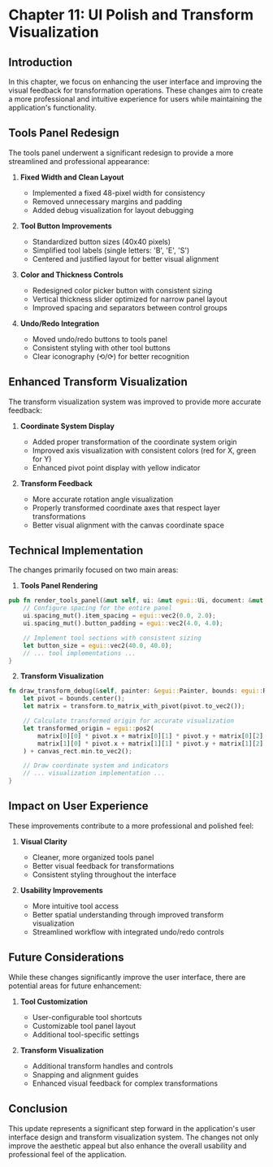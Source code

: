 # Chapter 11: UI Polish and Transform Visualization

## Introduction

In this chapter, we focus on enhancing the user interface and improving the visual feedback for transformation operations. These changes aim to create a more professional and intuitive experience for users while maintaining the application's functionality.

## Tools Panel Redesign

The tools panel underwent a significant redesign to provide a more streamlined and professional appearance:

1. **Fixed Width and Clean Layout**

   - Implemented a fixed 48-pixel width for consistency
   - Removed unnecessary margins and padding
   - Added debug visualization for layout debugging

2. **Tool Button Improvements**

   - Standardized button sizes (40x40 pixels)
   - Simplified tool labels (single letters: 'B', 'E', 'S')
   - Centered and justified layout for better visual alignment

3. **Color and Thickness Controls**

   - Redesigned color picker button with consistent sizing
   - Vertical thickness slider optimized for narrow panel layout
   - Improved spacing and separators between control groups

4. **Undo/Redo Integration**
   - Moved undo/redo buttons to tools panel
   - Consistent styling with other tool buttons
   - Clear iconography (⟲/⟳) for better recognition

## Enhanced Transform Visualization

The transform visualization system was improved to provide more accurate feedback:

1. **Coordinate System Display**

   - Added proper transformation of the coordinate system origin
   - Improved axis visualization with consistent colors (red for X, green for Y)
   - Enhanced pivot point display with yellow indicator

2. **Transform Feedback**
   - More accurate rotation angle visualization
   - Properly transformed coordinate axes that respect layer transformations
   - Better visual alignment with the canvas coordinate space

## Technical Implementation

The changes primarily focused on two main areas:

1. **Tools Panel Rendering**

```rust
pub fn render_tools_panel(&mut self, ui: &mut egui::Ui, document: &mut Document) {
    // Configure spacing for the entire panel
    ui.spacing_mut().item_spacing = egui::vec2(0.0, 2.0);
    ui.spacing_mut().button_padding = egui::vec2(4.0, 4.0);

    // Implement tool sections with consistent sizing
    let button_size = egui::vec2(40.0, 40.0);
    // ... tool implementations ...
}
```

2. **Transform Visualization**

```rust
fn draw_transform_debug(&self, painter: &egui::Painter, bounds: egui::Rect, transform: Transform) {
    let pivot = bounds.center();
    let matrix = transform.to_matrix_with_pivot(pivot.to_vec2());

    // Calculate transformed origin for accurate visualization
    let transformed_origin = egui::pos2(
        matrix[0][0] * pivot.x + matrix[0][1] * pivot.y + matrix[0][2],
        matrix[1][0] * pivot.x + matrix[1][1] * pivot.y + matrix[1][2],
    ) + canvas_rect.min.to_vec2();

    // Draw coordinate system and indicators
    // ... visualization implementation ...
}
```

## Impact on User Experience

These improvements contribute to a more professional and polished feel:

1. **Visual Clarity**

   - Cleaner, more organized tools panel
   - Better visual feedback for transformations
   - Consistent styling throughout the interface

2. **Usability Improvements**
   - More intuitive tool access
   - Better spatial understanding through improved transform visualization
   - Streamlined workflow with integrated undo/redo controls

## Future Considerations

While these changes significantly improve the user interface, there are potential areas for future enhancement:

1. **Tool Customization**

   - User-configurable tool shortcuts
   - Customizable tool panel layout
   - Additional tool-specific settings

2. **Transform Visualization**
   - Additional transform handles and controls
   - Snapping and alignment guides
   - Enhanced visual feedback for complex transformations

## Conclusion

This update represents a significant step forward in the application's user interface design and transform visualization system. The changes not only improve the aesthetic appeal but also enhance the overall usability and professional feel of the application.

